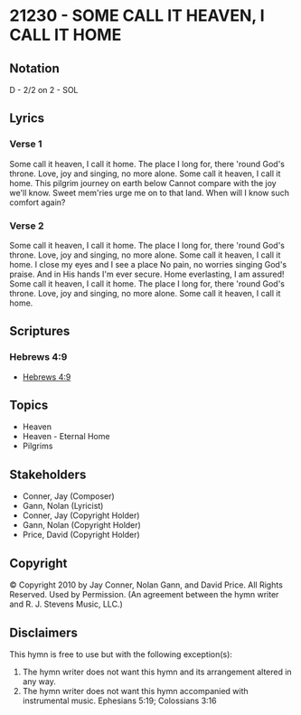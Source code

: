# 21230 - SOME CALL IT HEAVEN, I CALL IT HOME

## Notation

D - 2/2 on 2 - SOL

## Lyrics

### Verse 1

Some call it heaven, I call it home. The place I long for, there 'round God's throne. Love, joy and singing, no more alone. Some call it heaven, I call it home. This pilgrim journey on earth below Cannot compare with the joy we'll know. Sweet mem'ries urge me on to that land. When will I know such comfort again?

### Verse 2

Some call it heaven, I call it home. The place I long for, there 'round God's throne. Love, joy and singing, no more alone. Some call it heaven, I call it home. I close my eyes and I see a place No pain, no worries singing God's praise. And in His hands I'm ever secure. Home everlasting, I am assured! Some call it heaven, I call it home. The place I long for, there 'round God's throne. Love, joy and singing, no more alone. Some call it heaven, I call it home.


## Scriptures

### Hebrews 4:9

- [Hebrews 4:9](https://www.biblegateway.com/passage/?search=Hebrews%204%3A9)


## Topics

- Heaven
- Heaven - Eternal Home
- Pilgrims

## Stakeholders

- Conner, Jay (Composer)
- Gann, Nolan (Lyricist)
- Conner, Jay (Copyright Holder)
- Gann, Nolan (Copyright Holder)
- Price, David (Copyright Holder)

## Copyright

© Copyright 2010 by Jay Conner, Nolan Gann, and David Price. All Rights Reserved. Used by Permission.
(An agreement between the hymn writer and R. J. Stevens Music, LLC.)

## Disclaimers

This hymn is free to use but with the following exception(s):
1. The hymn writer does not want this hymn and its arrangement altered in any way.
2. The hymn writer does not want this hymn accompanied with instrumental music.
Ephesians 5:19; Colossians 3:16

